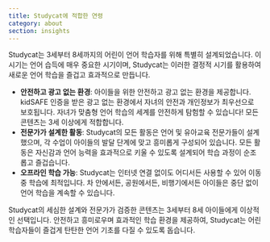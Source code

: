 ```yaml
---
title: Studycat에 적합한 연령
category: about
section: insights
---
```

Studycat는 3세부터 8세까지의 어린이 언어 학습자를 위해 특별히 설계되었습니다. 이 시기는 언어 습득에 매우 중요한 시기이며, Studycat는 이러한 결정적 시기를 활용하여 새로운 언어 학습을 즐겁고 효과적으로 만듭니다.


* **안전하고 광고 없는 환경**: 아이들을 위한 안전하고 광고 없는 환경을 제공합니다. kidSAFE 인증을 받은 광고 없는 환경에서 자녀의 안전과 개인정보가 최우선으로 보호됩니다. 자녀가 맞춤형 언어 학습의 세계를 안전하게 탐험할 수 있습니다! 모든 콘텐츠는 3세 이상에게 적합합니다.
* **전문가가 설계한 활동**: Studycat의 모든 활동은 언어 및 유아교육 전문가들이 설계했으며, 각 수업이 아이들의 발달 단계에 맞고 흥미롭게 구성되어 있습니다. 모든 활동은 자신감과 언어 능력을 효과적으로 키울 수 있도록 설계되어 학습 과정이 순조롭고 즐겁습니다.
* **오프라인 학습 가능**: Studycat는 인터넷 연결 없이도 어디서든 사용할 수 있어 이동 중 학습에 최적입니다. 차 안에서든, 공원에서든, 비행기에서든 아이들은 중단 없이 언어 학습을 계속할 수 있습니다.


Studycat의 세심한 설계와 전문가가 검증한 콘텐츠는 3세부터 8세 아이들에게 이상적인 선택입니다. 안전하고 흥미로우며 효과적인 학습 환경을 제공하여, Studycat는 어린 학습자들이 즐겁게 탄탄한 언어 기초를 다질 수 있도록 돕습니다.